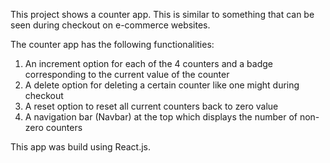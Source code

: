 This project shows a counter app. This is similar to something that can be seen during checkout on e-commerce websites.

The counter app has the following functionalities:

1) An increment option for each of the 4 counters and a badge corresponding to the current value of the counter
2) A delete option for deleting a certain counter like one might during checkout
3) A reset option to reset all current counters back to zero value
4) A navigation bar (Navbar) at the top which displays the number of non-zero counters

This app was build using React.js.
